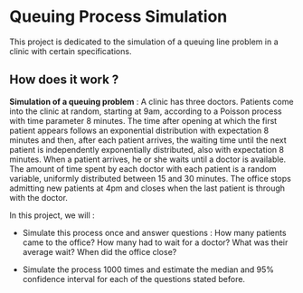 # Queuing Process Simulation

This project is dedicated to the simulation of a queuing line problem in a clinic with certain specifications.

## How does it work ?

**Simulation of a queuing problem** : 
A clinic has three doctors. Patients come into the clinic at random, starting at 9am, according to a Poisson process with time parameter 8 minutes. The time after opening at which the first patient appears follows an exponential
distribution with expectation 8 minutes and then, after each patient arrives, the waiting time until the next patient is independently exponentially distributed, also with expectation 8 minutes. When a patient arrives, he or she waits until a doctor is available. The amount of time spent by each doctor with each patient is a random variable, uniformly distributed between 15 and 30 minutes. The office stops admitting new patients at 4pm and closes when the last patient is through with the doctor.

In this project, we will :

- Simulate this process once and answer questions : How many patients came to the office? How many had to
wait for a doctor? What was their average wait? When did the office close?

- Simulate the process 1000 times and estimate the median and 95% confidence interval for each of the questions stated before.